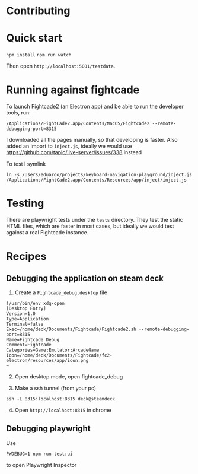 # Contributing

# Quick start
`npm install`
`npm run watch`

Then open `http://localhost:5001/testdata`.

# Running against fightcade

To launch Fightcade2 (an Electron app) and be able to run the developer tools, run:
```
/Applications/FightCade2.app/Contents/MacOS/Fightcade2 --remote-debugging-port=8315
```

I downloaded all the pages manually, so that developing is faster.
Also added an import to `inject.js`, ideally we would use https://github.com/tapio/live-server/issues/338 instead

To test I symlink
```
ln -s /Users/eduardo/projects/keyboard-navigation-playground/inject.js /Applications/FightCade2.app/Contents/Resources/app/inject/inject.js
```

# Testing
There are playwright tests under the `tests` directory. They test the static HTML files,
which are faster in most cases, but ideally we would test against a real Fightcade instance.

# Recipes

## Debugging the application on steam deck

1. Create a `Fightcade_debug.desktop` file
```
!/usr/bin/env xdg-open
[Desktop Entry]
Version=1.0
Type=Application
Terminal=false
Exec=/home/deck/Documents/Fightcade/Fightcade2.sh --remote-debugging-port=8315
Name=Fightcade Debug
Comment=Fightcade
Categories=Game;Emulator;ArcadeGame
Icon=/home/deck/Documents/Fightcade/fc2-electron/resources/app/icon.png
~
```

2. Open desktop mode, open fightcade_debug

3. Make a ssh tunnel (from your pc)

```
ssh -L 8315:localhost:8315 deck@steamdeck
```

4. Open `http://localhost:8315` in chrome

## Debugging playwright
Use

`PWDEBUG=1 npm run test:ui`

to open Playwright Inspector
